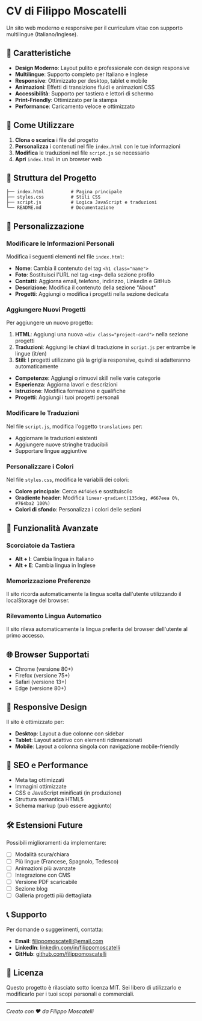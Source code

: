 # CV di Filippo Moscatelli

Un sito web moderno e responsive per il curriculum vitae con supporto multilingue (Italiano/Inglese).

## 🌟 Caratteristiche

- **Design Moderno**: Layout pulito e professionale con design responsive
- **Multilingue**: Supporto completo per Italiano e Inglese
- **Responsive**: Ottimizzato per desktop, tablet e mobile
- **Animazioni**: Effetti di transizione fluidi e animazioni CSS
- **Accessibilità**: Supporto per tastiera e lettori di schermo
- **Print-Friendly**: Ottimizzato per la stampa
- **Performance**: Caricamento veloce e ottimizzato

## 🚀 Come Utilizzare

1. **Clona o scarica** i file del progetto
2. **Personalizza** i contenuti nel file `index.html` con le tue informazioni
3. **Modifica** le traduzioni nel file `script.js` se necessario
4. **Apri** `index.html` in un browser web

## 📁 Struttura del Progetto

```
├── index.html          # Pagina principale
├── styles.css          # Stili CSS
├── script.js           # Logica JavaScript e traduzioni
└── README.md           # Documentazione
```

## 🎨 Personalizzazione

### Modificare le Informazioni Personali

Modifica i seguenti elementi nel file `index.html`:

- **Nome**: Cambia il contenuto del tag `<h1 class="name">`
- **Foto**: Sostituisci l'URL nel tag `<img>` della sezione profilo
- **Contatti**: Aggiorna email, telefono, indirizzo, LinkedIn e GitHub
- **Descrizione**: Modifica il contenuto della sezione "About"
- **Progetti**: Aggiungi o modifica i progetti nella sezione dedicata

### Aggiungere Nuovi Progetti

Per aggiungere un nuovo progetto:

1. **HTML**: Aggiungi una nuova `<div class="project-card">` nella sezione progetti
2. **Traduzioni**: Aggiungi le chiavi di traduzione in `script.js` per entrambe le lingue (it/en)
3. **Stili**: I progetti utilizzano già la griglia responsive, quindi si adatteranno automaticamente

- **Competenze**: Aggiungi o rimuovi skill nelle varie categorie
- **Esperienza**: Aggiorna lavori e descrizioni
- **Istruzione**: Modifica formazione e qualifiche
- **Progetti**: Aggiungi i tuoi progetti personali

### Modificare le Traduzioni

Nel file `script.js`, modifica l'oggetto `translations` per:

- Aggiornare le traduzioni esistenti
- Aggiungere nuove stringhe traducibili
- Supportare lingue aggiuntive

### Personalizzare i Colori

Nel file `styles.css`, modifica le variabili dei colori:

- **Colore principale**: Cerca `#4f46e5` e sostituiscilo
- **Gradiente header**: Modifica `linear-gradient(135deg, #667eea 0%, #764ba2 100%)`
- **Colori di sfondo**: Personalizza i colori delle sezioni

## 🔧 Funzionalità Avanzate

### Scorciatoie da Tastiera

- **Alt + I**: Cambia lingua in Italiano
- **Alt + E**: Cambia lingua in Inglese

### Memorizzazione Preferenze

Il sito ricorda automaticamente la lingua scelta dall'utente utilizzando il localStorage del browser.

### Rilevamento Lingua Automatico

Il sito rileva automaticamente la lingua preferita del browser dell'utente al primo accesso.

## 🌐 Browser Supportati

- Chrome (versione 80+)
- Firefox (versione 75+)
- Safari (versione 13+)
- Edge (versione 80+)

## 📱 Responsive Design

Il sito è ottimizzato per:

- **Desktop**: Layout a due colonne con sidebar
- **Tablet**: Layout adattivo con elementi ridimensionati
- **Mobile**: Layout a colonna singola con navigazione mobile-friendly

## 🎯 SEO e Performance

- Meta tag ottimizzati
- Immagini ottimizzate
- CSS e JavaScript minificati (in produzione)
- Struttura semantica HTML5
- Schema markup (può essere aggiunto)

## 🛠️ Estensioni Future

Possibili miglioramenti da implementare:

- [ ] Modalità scura/chiara
- [ ] Più lingue (Francese, Spagnolo, Tedesco)
- [ ] Animazioni più avanzate
- [ ] Integrazione con CMS
- [ ] Versione PDF scaricabile
- [ ] Sezione blog
- [ ] Galleria progetti più dettagliata

## 📞 Supporto

Per domande o suggerimenti, contatta:

- **Email**: filippomoscatelli@email.com
- **LinkedIn**: [linkedin.com/in/filippomoscatelli](https://linkedin.com/in/filippomoscatelli)
- **GitHub**: [github.com/filippomoscatelli](https://github.com/filippomoscatelli)

## 📄 Licenza

Questo progetto è rilasciato sotto licenza MIT. Sei libero di utilizzarlo e modificarlo per i tuoi scopi personali e commerciali.

---

_Creato con ❤️ da Filippo Moscatelli_
